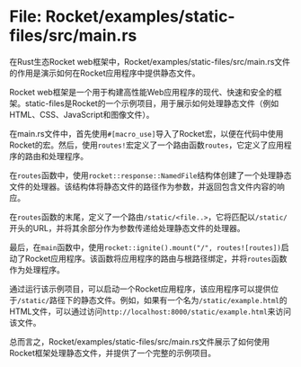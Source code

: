 # File: Rocket/examples/static-files/src/main.rs

在Rust生态Rocket web框架中，Rocket/examples/static-files/src/main.rs文件的作用是演示如何在Rocket应用程序中提供静态文件。

Rocket web框架是一个用于构建高性能Web应用程序的现代、快速和安全的框架。static-files是Rocket的一个示例项目，用于展示如何处理静态文件（例如HTML、CSS、JavaScript和图像文件）。

在main.rs文件中，首先使用`#[macro_use]`导入了Rocket宏，以便在代码中使用Rocket的宏。然后，使用`routes!`宏定义了一个路由函数`routes`，它定义了应用程序的路由和处理程序。

在`routes`函数中，使用`rocket::response::NamedFile`结构体创建了一个处理静态文件的处理器。该结构体将静态文件的路径作为参数，并返回包含文件内容的响应。

在`routes`函数的末尾，定义了一个路由`/static/<file..>`，它将匹配以`/static/`开头的URL，并将其余部分作为参数传递给处理静态文件的处理器。

最后，在`main`函数中，使用`rocket::ignite().mount("/", routes![routes])`启动了Rocket应用程序。该函数将应用程序的路由与根路径绑定，并将`routes`函数作为处理程序。

通过运行该示例项目，可以启动一个Rocket应用程序，该应用程序可以提供位于`/static/`路径下的静态文件。例如，如果有一个名为`/static/example.html`的HTML文件，可以通过访问`http://localhost:8000/static/example.html`来访问该文件。

总而言之，Rocket/examples/static-files/src/main.rs文件展示了如何使用Rocket框架处理静态文件，并提供了一个完整的示例项目。


